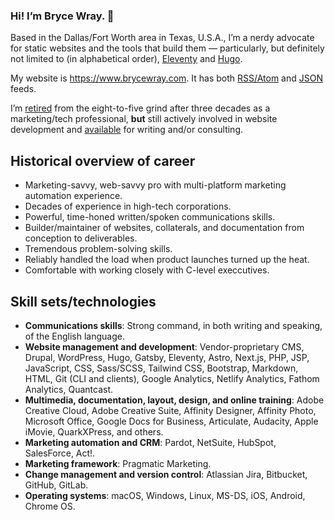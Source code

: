 ### Hi! I’m Bryce Wray. 👋

Based in the Dallas/Fort Worth area in Texas, U.S.A., I’m a nerdy advocate for static websites and the tools that build them — particularly, but definitely not limited to (in alphabetical order), [Eleventy](https://11ty.dev) and [Hugo](https://gohugo.io).

My website is https://www.brycewray.com. It has both [RSS/Atom](https://www.brycewray.com/index.xml) and [JSON](https://www.brycewray.com/index.json) feeds.

I’m [retired](https://www.brycewray.com/posts/2021/09/transition/) from the eight-to-five grind after three decades as a marketing/tech professional, **but** still actively involved in website development and [available](https://www.brycewray.com/contact/) for writing and/or consulting.

## Historical overview of career
- Marketing-savvy, web-savvy pro with multi-platform marketing automation experience.
- Decades of experience in high-tech corporations.
- Powerful, time-honed written/spoken communications skills.
- Builder/maintainer of websites, collaterals, and documentation from conception to deliverables.
- Tremendous problem-solving skills.
- Reliably handled the load when product launches turned up the heat.
- Comfortable with working closely with C-level execcutives.
 
## Skill sets/technologies
- **Communications skills**: Strong command, in both writing and speaking, of the English language.
- **Website management and development**: Vendor-proprietary CMS, Drupal, WordPress, Hugo, Gatsby, Eleventy, Astro, Next.js, PHP, JSP, JavaScript, CSS, Sass/SCSS, Tailwind CSS, Bootstrap, Markdown, HTML, Git (CLI and clients), Google Analytics, Netlify Analytics, Fathom Analytics, Quantcast.
- **Multimedia, documentation, layout, design, and online training**: Adobe Creative Cloud, Adobe Creative Suite, Affinity Designer, Affinity Photo, Microsoft Office, Google Docs for Business, Articulate, Audacity, Apple iMovie, QuarkXPress, and others.
- **Marketing automation and CRM**: Pardot, NetSuite, HubSpot, SalesForce, Act!.
- **Marketing framework**: Pragmatic Marketing.
- **Change management and version control**: Atlassian Jira, Bitbucket, GitHub, GitLab.
- **Operating systems**: macOS, Windows, Linux, MS-DS, iOS, Android, Chrome OS.

<!--
**brycewray/brycewray** is a ✨ _special_ ✨ repository because its `README.md` (this file) appears on your GitHub profile.

Here are some ideas to get you started:

- 🔭 I’m currently working on ...
- 🌱 I’m currently learning ...
- 👯 I’m looking to collaborate on ...
- 🤔 I’m looking for help with ...
- 💬 Ask me about ...
- 📫 How to reach me: ...
- 😄 Pronouns: ...
- ⚡ Fun fact: ...
-->
